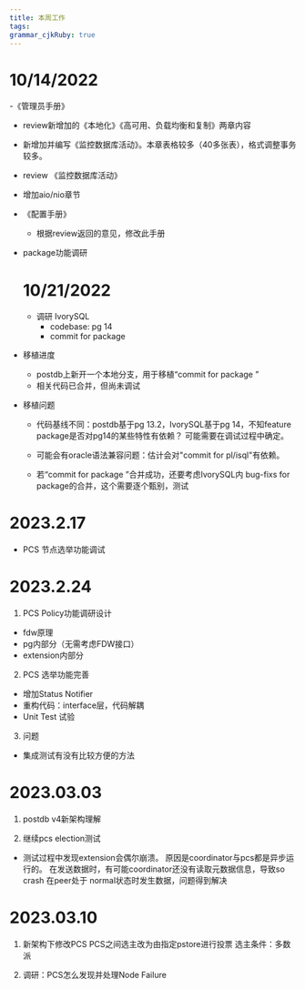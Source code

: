 ```yaml
---
title: 本周工作
tags: 
grammar_cjkRuby: true
---
```

# 10/14/2022
-《管理员手册》

   - review新增加的《本地化》《高可用、负载均衡和复制》两章内容

   - 新增加并编写《监控数据库活动》。本章表格较多（40多张表），格式调整事务较多。
   
   - review 《监控数据库活动》

   - 增加aio/nio章节
   
 - 《配置手册》
	- 根据review返回的意见，修改此手册
	
	
- package功能调研
  
  # 10/21/2022
  - 调研 IvorySQL
	- codebase: pg 14
	- commit for package 

- 移植进度
  - postdb上新开一个本地分支，用于移植“commit for package ”
  - 相关代码已合并，但尚未调试

- 移植问题
  - 代码基线不同：postdb基于pg 13.2，IvorySQL基于pg 14，不知feature package是否对pg14的某些特性有依赖？ 可能需要在调试过程中确定。
  
  - 可能会有oracle语法兼容问题：估计会对"commit for pl/isql"有依赖。
  
  - 若“commit for package ”合并成功，还要考虑IvorySQL内 bug-fixs for package的合并，这个需要逐个甄别，测试
















# 2023.2.17

- PCS 节点选举功能调试



# 2023.2.24
1. PCS Policy功能调研设计
- fdw原理
- pg内部分（无需考虑FDW接口）
- extension内部分

2. PCS 选举功能完善
- 增加Status Notifier
- 重构代码：interface层，代码解耦
- Unit Test 试验

3. 问题
- 集成测试有没有比较方便的方法


# 2023.03.03
1. postdb v4新架构理解

2. 继续pcs election测试
- 测试过程中发现extension会偶尔崩溃。
原因是coordinator与pcs都是异步运行的。
在发送数据时，有可能coordinator还没有读取元数据信息，导致so crash
在peer处于 normal状态时发生数据，问题得到解决



# 2023.03.10
1. 新架构下修改PCS
PCS之间选主改为由指定pstore进行投票
选主条件：多数派

2. 调研：PCS怎么发现并处理Node Failure
